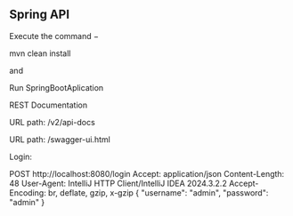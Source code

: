 ## Spring API

Execute the command −

mvn clean install 

and 

Run SpringBootAplication


REST Documentation

URL path: /v2/api-docs

URL path: /swagger-ui.html

Login: 

POST http://localhost:8080/login
Accept: application/json
Content-Length: 48
User-Agent: IntelliJ HTTP Client/IntelliJ IDEA 2024.3.2.2
Accept-Encoding: br, deflate, gzip, x-gzip
{
"username": "admin",
"password": "admin"
}

